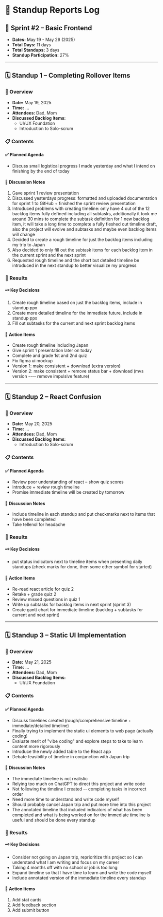 # 🧭 Standup Reports Log

## 📅 Sprint #2 – Basic Frontend
* **Dates:** May 19 - May 29 (2025)
* **Total Days:** 11 days
* **Total Standups:** 3 days
* **Standup Participation:** 27%

---

## 🗓️ Standup 1 – Completing Rollover Items

### 🧾 Overview
* **Date:** May 19, 2025
* **Time:** ... 
* **Attendees:** Dad, Mom
* **Discussed Backlog Items:**  
  - UI/UX Foundation
  - Introduction to Solo-scrum

### 📋 Contents

#### ✅ Planned Agenda
- Discuss small logistical progress I made yesterday and what I intend on finishing by the end of today

#### 🧠 Discussion Notes
1. Gave sprint 1 review presentation
2. Discussed yesterdays progress: formatted and uploaded documentation for sprint 1 to GitHub + finished the sprint review presentation
3. Introduced problems with creating timeline: only have 4 out of the 12 backlog items fully defined including all subtasks, additionally it took me around 30 mins to complete the subtask definition for 1 new backlog item, it will take a long time to complete a fully fleshed out timeline draft, also the project will evolve and subtasks and maybe even backlog items will change
4. Decided to create a rough timeline for just the backlog items including my trip to Japan
5. Also decided to only fill out the subtask items for each backlog item in the current sprint and the next sprint
6. Requested rough timeline and the short but detailed timeline be introduced in the next standup to better visualize my progress

### 🧾 Results

#### 🗝️ Key Decisions
1. Create rough timeline based on just the backlog items, include in standup ppx
2. Create more detailed timeline for the immediate future, include in standup ppx
3. Fill out subtasks for the current and next sprint backlog items

#### 📌 Action Items
- Create rough timeline including Japan
- Give sprint 1 presentation later on today
- Complete and grade 1st and 2nd quiz
- Fix figma ui mockup
- Version 1: make consistent + download (extra version)
- Version 2: make consistent + remove status bar + download (mvs version ---- remove impulsive feature)

---

## 🗓️ Standup 2 – React Confusion

### 🧾 Overview
* **Date:** May 20, 2025
* **Time:** ...
* **Attendees:** Dad, Mom
* **Discussed Backlog Items:**  
  - Introduction to Solo-scrum

### 📋 Contents

#### ✅ Planned Agenda
- Review poor understanding of react – show quiz scores
- Introduce + review rough timeline
- Promise immediate timeline will be created by tomorrow

#### 🧠 Discussion Notes
- Include timeline in each standup and put checkmarks next to items that have been completed
- Take tellenol for headache

### 🧾 Results

#### 🗝️ Key Decisions
- put status indicators next to timeline items when presenting daily standups (check marks for done, then some other symbol for started)

#### 📌 Action Items
- Re-read react article for quiz 2
- Retake + grade quiz 2
- Review missed questions in quiz 1
- Write up subtasks for backlog items in next sprint (sprint 3)
- Create gantt chart for immediate timeline (backlog + subtasks for current and next sprint)

---

## 🗓️ Standup 3 – Static UI Implementation

### 🧾 Overview
* **Date:** May 21, 2025
* **Time:** ...
* **Attendees:** Dad, Mom
* **Discussed Backlog Items:**  
  - UI/UX Foundation

### 📋 Contents

#### ✅ Planned Agenda
- Discuss timelines created (rough/comprehensive timeline + immediate/detailed timeline)
- Finally trying to implement the static ui elements to web page (actually coding)
- Evaluate merit of "vibe coding" and explore steps to take to learn content more rigorously
- Introduce the newly added table to the React app
- Debate feasibility of timeline in conjunction with Japan trip

#### 🧠 Discussion Notes
- The immediate timeline is not realistic
- Relying too much on ChatGPT to direct this project and write code
- Not following the timeline I created -- completing tasks in incorrect order
- Need more time to understand and write code myself
- Should probably cancel Japan trip and put more time into this project
- The annotated timeline that included indicators of what has been completed and what is being worked on for the immediate timeline is useful and should be done every standup

### 🧾 Results

#### 🗝️ Key Decisions
- Consider not going on Japan trip, reprioritize this project so I can understand what I am writing and focus on my career
- Taking 4 months off with no school or job is too long
- Expand timeline so that I have time to learn and write the code myself
- Include annotated version of the immediate timeline every standup

#### 📌 Action Items
1. Add stat cards
2. Add feedback section
3. Add submit button